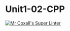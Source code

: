 # Unit1-02-CPP
[![Mr Coxall's Super Linter](https://github.com/ICS3U-Programming-PeterS/Unit1-02-CPP/workflows/Mr%20Coxall's%20Super%20Linter/badge.svg)](https://github.com/ICS3U-Programming-PeterS/Unit1-02-CPP/actions/)
